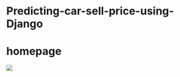 # Predicting-car-sell-price-using-Django

# homepage

<a href="https://imgflip.com/gif/5tfh4n"><img src="https://i.imgflip.com/5tfh4n.gif"></a> 

